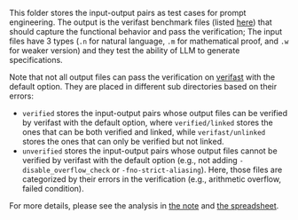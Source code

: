 This folder stores the input-output pairs as test cases for prompt engineering. The output is the verifast benchmark files (listed [here](https://docs.google.com/document/d/1xChFtlseYdnfJKehhrdEoeKIBxl0KIvL6Xrhy4Bnkqw/edit)) that should capture the functional behavior and pass the verification; The input files have 3 types (`.n` for natural language, `.m` for mathematical proof, and `.w` for weaker version) and they test the ability of LLM to generate specifications.

Note that not all output files can pass the verification on [verifast](https://github.com/verifast/verifast/tree/master) with the default option. They are placed in different sub directories based on their errors:

* `verified` stores the input-output pairs whose output files can be verified by verifast with the default option, where `verified/linked` stores the ones that can be both verified and linked, while `verifast/unlinked` stores the ones that can only be verified but not linked.
* `unverified` stores the input-output pairs whose output files cannot be verified by verifast with the  default option (e.g., not adding `-disable_overflow_check` or `-fno-strict-aliasing`). Here, those files are categorized by their errors in the verification (e.g., arithmetic overflow, failed condition).



For more details, please see the analysis in [the note](https://docs.google.com/document/d/1hataiIXApiVoAv6aGjb5syemPWZtXNn_xuhOJaKq_gE/edit#heading=h.vda9kzkqqiqw) and [the spreadsheet](https://docs.google.com/spreadsheets/d/1qlsn6ucidcVfpnqH8Llz0IyjPbDzY2GB_oTlsazi-wU/edit?gid=0#gid=0).

